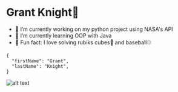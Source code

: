 # Grant Knight🔋

- 🔭 I’m currently working on my python project using NASA's API
- 🌱 I’m currently learning OOP with Java
- 🧮 Fun fact: I love solving rubiks cubes🧩 and baseball⚾️

```
{
  "firstName": "Grant",
  "lastName": "Knight",
}
```
![alt text](https://media.giphy.com/media/xT39D4YVlVpP4zvgIw/giphy.gif)

